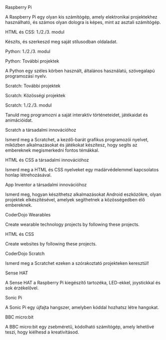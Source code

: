 Raspberry Pi

A Raspberry Pi egy olyan kis számítógép, amely elektronikai projektekhez használható, és számos olyan dologra is képes, mint az asztali számítógép.

HTML és CSS: 1./2./3. modul

Készíts, és szerkeszd meg saját stílusodban oldaladat.

Python: 1./2./3. modul

Python: További projektek

A Python egy széles körben használt, általános használatú, szövegalapú programozási nyelv.

Scratch: További projektek

Scratch: Közösségi projektek

Scratch: 1./2./3. modul

Tanuld meg programozni a saját interaktív történeteidet, játékaidat és animációidat.

Scratch a társadalmi innovációhoz

Ismerd meg a Scratchet, a kezdő-barát grafikus programozói nyelvet, miközben alkalmazásokat és játékokat készítesz, hogy segíts az embereknek megismerkedni fontos témákkal.

HTML és CSS a társadalmi innovációhoz

Ismerd meg a HTML és CSS nyelveket egy madárvédelemmel kapcsolatos honlap létrehozásával.

App Inventor a társadalmi innovációhoz

Ismerd meg, hogyan készíthetsz alkalmazásokat Android eszközökre, olyan projektek elkészítésével, amelyek segíthetnek a közösségedben élő embereknek.

CoderDojo Wearables

Create wearable technology projects by following these projects.

HTML és CSS

Create websites by following these projects.

CoderDojo Scratch

Ismerd meg a Scratchet ezeken a szórakoztató projekteken keresztül!

Sense HAT

A Sense HAT a Raspberry Pi kiegészítő tartozéka, LED-ekkel, joystickkal és sok érzékelővel.

Sonic Pi

A Sonic Pi egy újfajta hangszer, amelyben kóddal hozhatsz létre hangokat.

BBC micro:bit

A BBC micro:bit egy zsebméretű, kódolható számítógép, amely lehetővé teszi, hogy kiélhesd a kreativitásod.